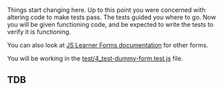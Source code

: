 <!--bl
    (filemeta
        (title "JS Learner Forms &mdash; Test Dummy Form")
        (subtitle "The Explanation")
        (authors ["Jason Kerney"])
    )
/bl-->

Things start changing here. Up to this point you were concerned with altering code to make tests pass. The tests guided you where to go. Now you will be given functioning code, and be expected to write the tests to verify it is functioning.

You can also look at [JS Learner Forms documentation](../FORMS.md) for other forms.

You will be working in the [test/4_test-dummy-form.test.js](../test/4_test-dummy-form.test.js) file.

<!--bl
    (table-of-contents
        (section-main "./why.md")
        (section-main "./hints.md")
        (section-main "./app.md")
        (section-main "./pointOfSaleDataUtils/_main.md")
    )
/bl-->
## TDB ##